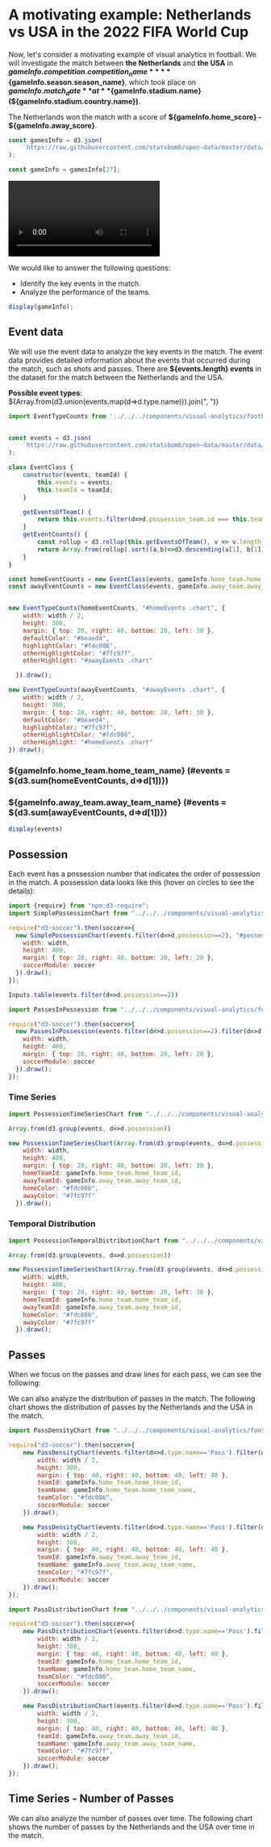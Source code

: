 # A motivating example: Netherlands vs USA in the 2022 FIFA World Cup

Now, let's consider a motivating example of visual analytics in football. We will investigate the match between **the Netherlands** and **the USA** in **${gameInfo.competition.competition_name}** **${gameInfo.season.season_name}**, which took place on **${gameInfo.match_date}** at **${gameInfo.stadium.name} (${gameInfo.stadium.country.name})**.

The Netherlands won the match with a score of **${gameInfo.home_score} - ${gameInfo.away_score}**.



```js
const gamesInfo = d3.json(
    `https://raw.githubusercontent.com/statsbomb/open-data/master/data/matches/43/106.json`
);
```

```js
const gameInfo = gamesInfo[27];
```

<video src="https://youtu.be/4WGpIOwkLA4?si=AlZnr1RneHEM5kVU" autoplay loop controls></video>

We would like to answer the following questions:

- Identify the key events in the match.
- Analyze the performance of the teams.

```js
display(gameInfo);
```

## Event data

We will use the event data to analyze the key events in the match. The event data provides detailed information about the events that occurred during the match, such as shots and passes. There are **${events.length} events** in the dataset for the match between the Netherlands and the USA.

<div class="note" label>
<b>Possible event types</b>: ${Array.from(d3.union(events.map(d=>d.type.name))).join(", ")}
</div>

```js
import EventTypeCounts from '../../../components/visual-analytics/football/EventTypeCounts.js';
```

```js

```

```js
const events = d3.json(
    `https://raw.githubusercontent.com/statsbomb/open-data/master/data/events/${gameInfo.match_id}.json`
);
```

```js
class EventClass {
    constructor(events, teamId) {
        this.events = events;
        this.teamId = teamId;
    }

    getEventsOfTeam() {
        return this.events.filter(d=>d.possession_team.id === this.teamId);
    }
    getEventCounts() {
        const rollup = d3.rollup(this.getEventsOfTeam(), v => v.length, d => d.type.name);
        return Array.from(rollup).sort((a,b)=>d3.descending(a[1], b[1]));
    }
}

```

```js
const homeEventCounts = new EventClass(events, gameInfo.home_team.home_team_id).getEventCounts();
const awayEventCounts = new EventClass(events, gameInfo.away_team.away_team_id).getEventCounts();
```

```js

```

```js
new EventTypeCounts(homeEventCounts, "#homeEvents .chart", {
    width: width / 2,
    height: 300,
    margin: { top: 20, right: 40, bottom: 20, left: 30 },
    defaultColor: "#beaed4",
    highlightColor: "#fdc086",
    otherHighlightColor: "#7fc97f",
    otherHighlight: "#awayEvents .chart"

  }).draw();

new EventTypeCounts(awayEventCounts, "#awayEvents .chart", {
    width: width / 2,
    height: 300,
    margin: { top: 20, right: 40, bottom: 20, left: 30 },
    defaultColor: "#beaed4",
    highlightColor: "#7fc97f",
    otherHighlightColor: "#fdc086",
    otherHighlight: "#homeEvents .chart"
}).draw();

```
<div class="grid grid-cols-2">
    <div id="homeEvents">
        <h3>${gameInfo.home_team.home_team_name} (#events = ${d3.sum(homeEventCounts, d=>d[1])})</h3>
        <div class="chart"></div>
    </div>
    <div id="awayEvents">
        <h3>${gameInfo.away_team.away_team_name} (#events = ${d3.sum(awayEventCounts, d=>d[1])})</h3>
        <div class="chart"></div>
    </div>
</div>

```js
display(events)
```

## Possession
Each event has a possession number that indicates the order of possession in the match. A possession data looks like this (hover on circles to see the details):



```js
import {require} from "npm:d3-require";
import SimplePossessionChart from "../../../components/visual-analytics/football/SimplePossession.js";
```


```js
require("d3-soccer").then(soccer=>{
  new SimplePossessionChart(events.filter(d=>d.possession==2), "#possession .chart", {
    width: width,
    height: 400,
    margin: { top: 20, right: 40, bottom: 20, left: 20 },
    soccerModule: soccer
  }).draw();
});
```

<div id="possession">
    <div class="chart"></div>
</div>


```js
Inputs.table(events.filter(d=>d.possession==2))
```

```js
import PassesInPossession from "../../../components/visual-analytics/football/PassesInPossession.js";
```

```js
require("d3-soccer").then(soccer=>{
  new PassesInPossession(events.filter(d=>d.possession==2).filter(d=>d.type.name=='Pass'), "#passesEpisode .chart", {
    width: width,
    height: 400,
    margin: { top: 20, right: 40, bottom: 20, left: 20 },
    soccerModule: soccer
  }).draw();
});
```

### Time Series

```js
import PossessionTimeSeriesChart from "../../../components/visual-analytics/football/PossessionTimeSeries.js";
```

```js
Array.from(d3.group(events, d=>d.possession))

```

```js
new PossessionTimeSeriesChart(Array.from(d3.group(events, d=>d.possession)), "#possessionTS .chart", {
    width: width,
    height: 400,
    margin: { top: 20, right: 40, bottom: 20, left: 30 },
    homeTeamId: gameInfo.home_team.home_team_id,
    awayTeamId: gameInfo.away_team.away_team_id,
    homeColor: "#fdc086",
    awayColor: "#7fc97f"
  }).draw();
```

<div id="possessionTS">
    <div class="chart"></div>
</div>


### Temporal Distribution

```js
import PossessionTemporalDistributionChart from "../../../components/visual-analytics/football/PossessionTemporalDistribution.js";
```

```js
Array.from(d3.group(events, d=>d.possession))

```

```js
new PossessionTimeSeriesChart(Array.from(d3.group(events, d=>d.possession)), "#possessionTS .chart", {
    width: width,
    height: 400,
    margin: { top: 20, right: 40, bottom: 20, left: 30 },
    homeTeamId: gameInfo.home_team.home_team_id,
    awayTeamId: gameInfo.away_team.away_team_id,
    homeColor: "#fdc086",
    awayColor: "#7fc97f"
  }).draw();
```

<div id="possessionTS">
    <div class="chart"></div>
</div>



## Passes

When we focus on the passes and draw lines for each pass, we can see the following:


<div id="passesEpisode">
    <div class="chart"></div>
</div>


We can also analyze the distribution of passes in the match. The following chart shows the distribution of passes by the Netherlands and the USA in the match.

```js
import PassDensityChart from "../../../components/visual-analytics/football/PassDensity.js";
```

```js
require("d3-soccer").then(soccer=>{
    new PassDensityChart(events.filter(d=>d.type.name=='Pass').filter(d=>d.team.id === gameInfo.home_team.home_team_id), "#passDensity .home .chart", {
        width: width / 2,
        height: 300,
        margin: { top: 40, right: 40, bottom: 40, left: 40 },
        teamId: gameInfo.home_team.home_team_id,
        teamName: gameInfo.home_team.home_team_name,
        teamColor: "#fdc086",
        soccerModule: soccer
    }).draw();

    new PassDensityChart(events.filter(d=>d.type.name=='Pass').filter(d=>d.team.id === gameInfo.away_team.away_team_id), "#passDensity .away .chart", {
        width: width / 2,
        height: 300,
        margin: { top: 40, right: 40, bottom: 40, left: 40 },
        teamId: gameInfo.away_team.away_team_id,
        teamName: gameInfo.away_team.away_team_name,
        teamColor: "#7fc97f",
        soccerModule: soccer
    }).draw();
});
```

<div id="passDensity" class="grid grid-cols-2">
    <div class="home">
        <div class="chart"></div>
    </div>
    <div class="away">
        <div class="chart"></div>
    </div>
</div>


```js
import PassDistributionChart from "../../../components/visual-analytics/football/PassDistribution.js";
```

```js
require("d3-soccer").then(soccer=>{
    new PassDistributionChart(events.filter(d=>d.type.name=='Pass').filter(d=>d.team.id === gameInfo.home_team.home_team_id), "#passDistribution .home .chart", {
        width: width / 2,
        height: 300,
        margin: { top: 40, right: 40, bottom: 40, left: 40 },
        teamId: gameInfo.home_team.home_team_id,
        teamName: gameInfo.home_team.home_team_name,
        teamColor: "#fdc086",
        soccerModule: soccer
    }).draw();

    new PassDistributionChart(events.filter(d=>d.type.name=='Pass').filter(d=>d.team.id === gameInfo.away_team.away_team_id), "#passDistribution .away .chart", {
        width: width / 2,
        height: 300,
        margin: { top: 40, right: 40, bottom: 40, left: 40 },
        teamId: gameInfo.away_team.away_team_id,
        teamName: gameInfo.away_team.away_team_name,
        teamColor: "#7fc97f",
        soccerModule: soccer
    }).draw();
});
```

<div id="passDistribution" class="grid grid-cols-2">
    <div class="home">
        <div class="chart"></div>
    </div>
    <div class="away">
        <div class="chart"></div>
    </div>
</div>

## Time Series - Number of Passes

We can also analyze the number of passes over time. The following chart shows the number of passes by the Netherlands and the USA over time in the match.
